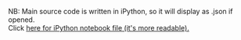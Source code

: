 NB: Main source code is written in iPython, so it will display as .json if opened.
<br />
Click <a href="http://nbviewer.ipython.org/github/dharmahound/datascience/blob/master/barbaric-yelp/barbaric-yelp.ipynb">here for iPython notebook file (it's more readable).
